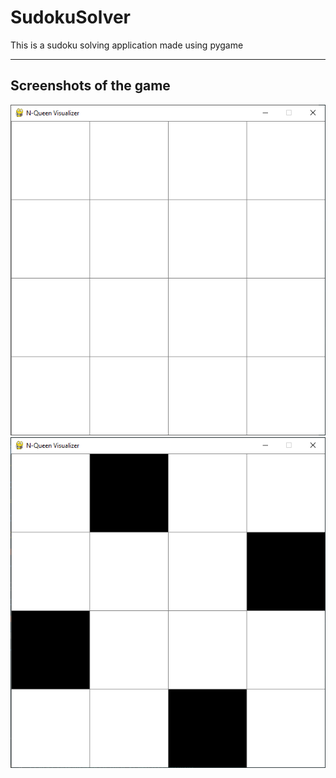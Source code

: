 # SudokuSolver
This is a sudoku solving application made using pygame

<hr>

## Screenshots of the game

<img src = "Demo/Initial_screenshot.png">
<img src = "Demo/Final_screenshot.png">

